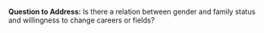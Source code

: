  **Question to Address:**
Is there a relation between gender and family status and willingness to change careers or fields? 